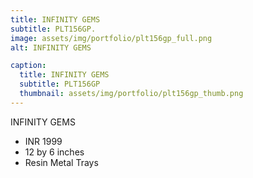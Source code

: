 ```yaml
---
title: INFINITY GEMS
subtitle: PLT156GP.
image: assets/img/portfolio/plt156gp_full.png
alt: INFINITY GEMS

caption:
  title: INFINITY GEMS
  subtitle: PLT156GP
  thumbnail: assets/img/portfolio/plt156gp_thumb.png
---
```

INFINITY GEMS

- INR 1999
- 12 by 6 inches
- Resin Metal Trays
